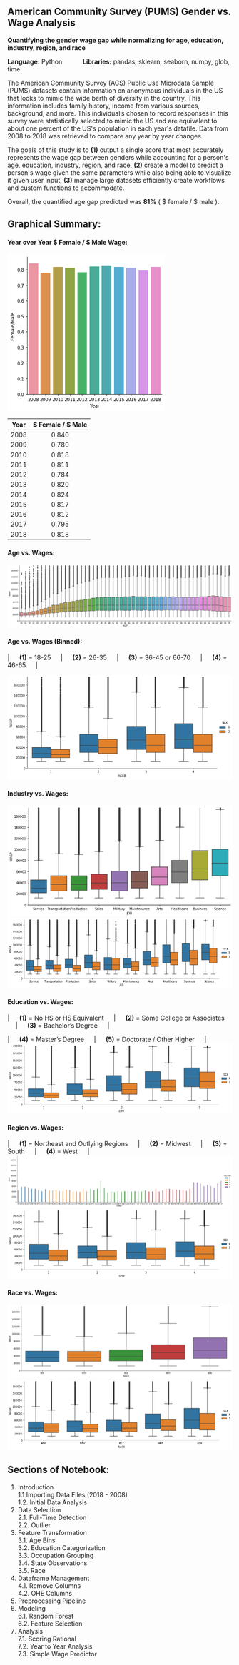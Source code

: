## American Community Survey (PUMS) Gender vs. Wage Analysis
**Quantifying the gender wage gap while normalizing for age, education, industry, region, and race** <br/>

**Language:** Python &emsp;&emsp;&emsp;**Libraries:** pandas, sklearn, seaborn, numpy, glob, time

The American Community Survey (ACS) Public Use Microdata Sample (PUMS) datasets contain information on anonymous individuals in the US that looks to mimic the wide berth of diversity in the country. This information includes family history, income from various sources, background, and more. This individual’s chosen to record responses in this survey were statistically selected to mimic the US and are equivalent to about one percent of the US's population in each year's datafile. Data from 2008 to 2018 was retrieved to compare any year by year changes.

The goals of this study is to **(1)** output a single score that most accurately represents the wage gap between genders while accounting for a person's age, education, industry, region, and race, **(2)** create a model to predict a person's wage given the same parameters while also being able to visualize it given user input, **(3)** manage large datasets efficiently create workflows and custom functions to accommodate.

Overall, the quantified age gap predicted was **81%** ( $ female / $ male ).

## Graphical Summary:
#### Year over Year $ Female / $ Male Wage:
![alt text](/images/wage_year.png "")

| Year | $ Female / $ Male |
|:----:|:-----------------:|
| 2008 | 0.840             |
| 2009 | 0.780             |
| 2010 | 0.818             |
| 2011 | 0.811             |
| 2012 | 0.784             |
| 2013 | 0.820             |
| 2014 | 0.824             |
| 2015 | 0.817             |
| 2016 | 0.812             |
| 2017 | 0.795             |
| 2018 | 0.818             |
#### Age vs. Wages:
![alt text](/images/age_wage.png "Age vs. Wage")
#### Age vs. Wages (Binned):

| &emsp; **(1)** = 18-25 &emsp; | &emsp; **(2)** = 26-35 &emsp; | &emsp; **(3)** = 36-45 or 66-70 &emsp; | &emsp; **(4)** = 46-65 &emsp; |

![alt text](/images/age_wage_sex.png "Age vs. Wage")
#### Industry vs. Wages:
![alt text](/images/job_wage.png "")
![alt text](/images/job_wage_sex.png "")
#### Education vs. Wages:
| &emsp; **(1)** = No HS or HS Equivalent &emsp; | &emsp; **(2)** = Some College or Associates &emsp; | &emsp; **(3)** = Bachelor’s Degree &emsp; |

| &emsp; **(4)** = Master’s Degree &emsp; | &emsp; **(5)** = Doctorate / Other Higher &emsp; |
![alt text](/images/edu_wage_sex.png "")
#### Region vs. Wages:
| &emsp; **(1)** = Northeast and Outlying Regions &emsp; | &emsp; **(2)** = Midwest &emsp; | &emsp; **(3)** = South &emsp; | &emsp; **(4)** = West &emsp; |
![alt text](/images/region_wage.png "")
![alt text](/images/region_wage_sex.png "")
#### Race vs. Wages:
![alt text](/images/race_wage.png "")
![alt text](/images/race_wage_sex.png "")
## Sections of Notebook:
1. Introduction <br/>
    1.1 Importing Data Files (2018 - 2008) <br/>
    1.2. Initial Data Analysis <br/>
2. Data Selection <br/>
    2.1. Full-Time Detection <br/>
    2.2. Outlier <br/>
3. Feature Transformation <br/>
    3.1. Age Bins <br/>
    3.2. Education Categorization <br/>
    3.3. Occupation Grouping <br/>
    3.4. State Observations <br/>
    3.5. Race <br/>
4. Dataframe Management <br/>
    4.1. Remove Columns <br/>
    4.2. OHE Columns <br/>
5. Preprocessing Pipeline <br/>
6. Modeling <br/>
    6.1. Random Forest <br/>
    6.2. Feature Selection <br/>
7. Analysis <br/>
    7.1. Scoring Rational <br/>
    7.2. Year to Year Analysis <br/>
    7.3. Simple Wage Predictor <br/>
